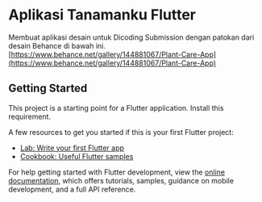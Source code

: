 # Aplikasi Tanamanku Flutter

Membuat aplikasi desain untuk Dicoding Submission dengan patokan dari desain Behance di bawah ini.
[https://www.behance.net/gallery/144881067/Plant-Care-App](https://www.behance.net/gallery/144881067/Plant-Care-App)

## Getting Started

This project is a starting point for a Flutter application. Install this requirement.

A few resources to get you started if this is your first Flutter project:

- [Lab: Write your first Flutter app](https://docs.flutter.dev/get-started/codelab)
- [Cookbook: Useful Flutter samples](https://docs.flutter.dev/cookbook)

For help getting started with Flutter development, view the
[online documentation](https://docs.flutter.dev/), which offers tutorials,
samples, guidance on mobile development, and a full API reference.
